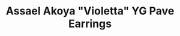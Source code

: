 ---
title: Assael Akoya "Violetta" YG Pave Earrings
description: |
  The Violetta pave hook earrings are a classic addition to every woman's wardrobe.
specs: |
  Pair of Akoya Cultured Pearls 8.0 - 8.5mm, set in 18K Yellow Gold with 56 Diamonds, .26 ctw.
images:
  - image_path: /uploads/assael-akoya-violetta-yg-pave-earrings.jpg
order: 4
tags:
---